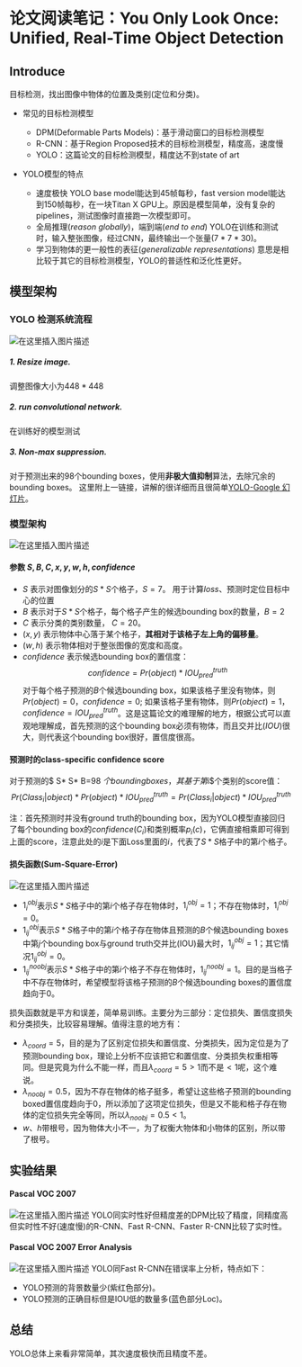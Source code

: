 # 论文阅读笔记：You Only Look Once: Unified, Real-Time Object Detection

## Introduce
目标检测，找出图像中物体的位置及类别(定位和分类)。
- 常见的目标检测模型
	- DPM(Deformable Parts Models)：基于滑动窗口的目标检测模型
	- R-CNN：基于Region Proposed技术的目标检测模型，精度高，速度慢
	- YOLO：这篇论文的目标检测模型，精度达不到state of art

- YOLO模型的特点
	- 速度极快
	YOLO base model能达到45帧每秒，fast version model能达到150帧每秒，在一块Titan X GPU上。原因是模型简单，没有复杂的pipelines，测试图像时直接跑一次模型即可。
	- 全局推理($reason$ $globally$)，端到端($end$ $to$ $end$)
	YOLO在训练和测试时，输入整张图像，经过CNN，最终输出一个张量($7* 7* 30$)。
	- 学习到物体的更一般性的表征($generalizable$ $representations$)
	意思是相比较于其它的目标检测模型，YOLO的普适性和泛化性更好。

## 模型架构
### YOLO 检测系统流程
![在这里插入图片描述](./detection-system.png)
##### 1. Resize image.
调整图像大小为$448* 448$
##### 2. run convolutional network.
在训练好的模型测试
##### 3. Non-max suppression.
对于预测出来的98个bounding boxes，使用**非极大值抑制**算法，去除冗余的bounding boxes。
这里附上一链接，讲解的很详细而且很简单[YOLO-Google 幻灯片](https://docs.google.com/presentation/d/1aeRvtKG21KHdD5lg6Hgyhx5rPq_ZOsGjG5rJ1HP7BbA/pub?start=false&loop=false&delayms=3000&slide=id.p)。


### 模型架构
![在这里插入图片描述](./architecture.png)
#### 参数 $S, B, C, x, y, w, h, confidence$
- $S$ 表示对图像划分的$S* S$个格子，$S=7$。
用于计算$loss$、预测时定位目标中心的位置
- $B$ 表示对于$S* S$个格子，每个格子产生的候选bounding box的数量，$B=2$
- $C$ 表示分类的类别数量， $C=20$。
- $(x,y)$ 表示物体中心落于某个格子，**其相对于该格子左上角的偏移量**。
- $(w,h)$ 表示物体相对于整张图像的宽度和高度。
- $confidence$ 表示候选bounding box的置信度：
$$ confidence = Pr(object)* IOU_{pred}^{truth} $$
对于每个格子预测的$B$个候选bounding box，如果该格子里没有物体，则$Pr(object)=0$，$confidence=0$; 如果该格子里有物体，则$Pr(object)=1$，$confidence = IOU_{pred}^{truth}$。这是这篇论文的难理解的地方，根据公式可以直观地理解成，首先预测的这个bounding box必须有物体，而且交并比($IOU$)很大，则代表这个bounding box很好，置信度很高。


#### 预测时的class-specific confidence score
对于预测的$ S* S* B=98 $个bounding boxes，其基于第$i$个类别的score值：
$$Pr(Class_{i} | object)* Pr(object) * IOU_{pred}^{truth}=Pr(Class_{i} | object) * IOU_{pred}^{truth}$$

注：首先预测时并没有ground truth的bounding box，因为YOLO模型直接回归了每个bounding box的$confidence$($C_{i}$)和类别概率$p_i(c)$，它俩直接相乘即可得到上面的score，注意此处的$i$是下面Loss里面的$i$，代表了$S* S$格子中的第$i$个格子。

#### 损失函数(Sum-Square-Error)
![在这里插入图片描述](./loss.png)

- $1_{i}^{obj}$表示$S* S$格子中的第$i$个格子存在物体时，$1_{i}^{obj}=1$；不存在物体时，$1_{i}^{obj}=0$。
- $1_{ij}^{obj}$表示$S* S$格子中的第$i$个格子存在物体且预测的$B$个候选bounding boxes中第$j$个bounding box与ground truth交并比(IOU)最大时，$1_{ij}^{obj}=1$；其它情况$1_{ij}^{obj}=0$。
- $1_{ij}^{noobj}$表示$S* S$格子中的第$i$个格子不存在物体时，$1_{ij}^{noobj}=1$。目的是当格子中不存在物体时，希望模型将该格子预测的$B$个候选bounding boxes的置信度趋向于0。


损失函数就是平方和误差，简单易训练。主要分为三部分：定位损失、置信度损失和分类损失，比较容易理解。值得注意的地方有：
- $\lambda_{coord}=5$，目的是为了区别定位损失和置信度、分类损失，因为定位是为了预测bounding box，理论上分析不应该把它和置信度、分类损失权重相等同。但是究竟为什么不能一样，而且$\lambda_{coord}=5 > 1$而不是$< 1$呢，这个难说。
- $\lambda_{noobj}=0.5$，因为不存在物体的格子挺多，希望让这些格子预测的bounding boxed置信度趋向于0，所以添加了这项定位损失，但是又不能和格子存在物体的定位损失完全等同，所以$\lambda_{noobj}=0.5 < 1$。
- $w、h$带根号，因为物体大小不一，为了权衡大物体和小物体的区别，所以带了根号。

## 实验结果
#### Pascal VOC 2007
![在这里插入图片描述](./result1.png)
YOLO同实时性好但精度差的DPM比较了精度，同精度高但实时性不好(速度慢)的R-CNN、Fast R-CNN、Faster R-CNN比较了实时性。

#### Pascal VOC 2007 Error Analysis
![在这里插入图片描述](./result2.png)
YOLO同Fast R-CNN在错误率上分析，特点如下：
- YOLO预测的背景数量少(紫红色部分)。
- YOLO预测的正确目标但是IOU低的数量多(蓝色部分Loc)。

## 总结
YOLO总体上来看非常简单，其次速度极快而且精度不差。


